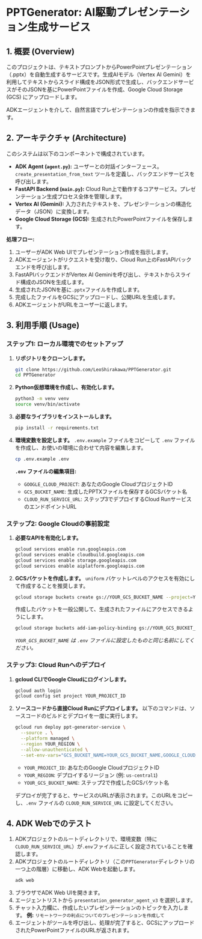 # PPTGenerator: AI駆動プレゼンテーション生成サービス

## 1. 概要 (Overview)

このプロジェクトは、テキストプロンプトからPowerPointプレゼンテーション（.pptx）を自動生成するサービスです。生成AIモデル（Vertex AI Gemini）を利用してテキストからスライド構成をJSON形式で生成し、バックエンドサービスがそのJSONを基にPowerPointファイルを作成、Google Cloud Storage (GCS) にアップロードします。

ADKエージェントを介して、自然言語でプレゼンテーションの作成を指示できます。

## 2. アーキテクチャ (Architecture)

このシステムは以下のコンポーネントで構成されています。

- **ADK Agent (`agent.py`):** ユーザーとの対話インターフェース。`create_presentation_from_text` ツールを定義し、バックエンドサービスを呼び出します。
- **FastAPI Backend (`main.py`):** Cloud Run上で動作するコアサービス。プレゼンテーション生成プロセス全体を管理します。
- **Vertex AI (Gemini):** 入力されたテキストを、プレゼンテーションの構造化データ（JSON）に変換します。
- **Google Cloud Storage (GCS):** 生成されたPowerPointファイルを保存します。

**処理フロー:**
1.  ユーザーがADK Web UIでプレゼンテーション作成を指示します。
2.  ADKエージェントがリクエストを受け取り、Cloud Run上のFastAPIバックエンドを呼び出します。
3.  FastAPIバックエンドがVertex AI Geminiを呼び出し、テキストからスライド構成のJSONを生成します。
4.  生成されたJSONを基に`.pptx`ファイルを作成します。
5.  完成したファイルをGCSにアップロードし、公開URLを生成します。
6.  ADKエージェントがURLをユーザーに返します。

## 3. 利用手順 (Usage)

### ステップ1: ローカル環境でのセットアップ

1.  **リポジトリをクローンします。**
    ```bash
    git clone https://github.com/LeoShirakawa/PPTGenerator.git
    cd PPTGenerator
    ```

2.  **Python仮想環境を作成し、有効化します。**
    ```bash
    python3 -m venv venv
    source venv/bin/activate
    ```

3.  **必要なライブラリをインストールします。**
    ```bash
    pip install -r requirements.txt
    ```

4.  **環境変数を設定します。**
    `.env.example` ファイルをコピーして `.env` ファイルを作成し、お使いの環境に合わせて内容を編集します。
    ```bash
    cp .env.example .env
    ```
    **`.env` ファイルの編集項目:**
    - `GOOGLE_CLOUD_PROJECT`: あなたのGoogle CloudプロジェクトID
    - `GCS_BUCKET_NAME`: 生成したPPTXファイルを保存するGCSバケット名
    - `CLOUD_RUN_SERVICE_URL`: ステップ3でデプロイするCloud RunサービスのエンドポイントURL

### ステップ2: Google Cloudの事前設定

1.  **必要なAPIを有効化します。**
    ```bash
    gcloud services enable run.googleapis.com
    gcloud services enable cloudbuild.googleapis.com
    gcloud services enable storage.googleapis.com
    gcloud services enable aiplatform.googleapis.com
    ```

2.  **GCSバケットを作成します。**
    `uniform` バケットレベルのアクセスを有効にして作成することを推奨します。
    ```bash
    gcloud storage buckets create gs://YOUR_GCS_BUCKET_NAME --project=YOUR_PROJECT_ID --location=YOUR_REGION --uniform-bucket-level-access
    ```
    作成したバケットを一般公開して、生成されたファイルにアクセスできるようにします。
    ```bash
    gcloud storage buckets add-iam-policy-binding gs://YOUR_GCS_BUCKET_NAME --member=allUsers --role=roles/storage.objectViewer
    ```
    *`YOUR_GCS_BUCKET_NAME` は `.env` ファイルに設定したものと同じ名前にしてください。*

### ステップ3: Cloud Runへのデプロイ

1.  **gcloud CLIでGoogle Cloudにログインします。**
    ```bash
    gcloud auth login
    gcloud config set project YOUR_PROJECT_ID
    ```

2.  **ソースコードから直接Cloud Runにデプロイします。**
    以下のコマンドは、ソースコードのビルドとデプロイを一度に実行します。
    ```bash
    gcloud run deploy ppt-generator-service \
      --source . \
      --platform managed \
      --region YOUR_REGION \
      --allow-unauthenticated \
      --set-env-vars="GCS_BUCKET_NAME=YOUR_GCS_BUCKET_NAME,GOOGLE_CLOUD_PROJECT=YOUR_PROJECT_ID,GOOGLE_CLOUD_LOCATION=YOUR_REGION,GOOGLE_GENAI_USE_VERTEXAI=TRUE"
    ```
    - `YOUR_PROJECT_ID`: あなたのGoogle CloudプロジェクトID
    - `YOUR_REGION`: デプロイするリージョン (例: `us-central1`)
    - `YOUR_GCS_BUCKET_NAME`: ステップ2で作成したGCSバケット名

    デプロイが完了すると、サービスのURLが表示されます。このURLをコピーし、`.env` ファイルの `CLOUD_RUN_SERVICE_URL` に設定してください。


## 4. ADK Webでのテスト

1.  ADKプロジェクトのルートディレクトリで、環境変数（特に`CLOUD_RUN_SERVICE_URL`）が`.env`ファイルに正しく設定されていることを確認します。
2.  ADKプロジェクトのルートディレクトリ（この`PPTGenerator`ディレクトリの一つ上の階層）に移動し、ADK Webを起動します。
    ```bash
    adk web
    ```
3.  ブラウザでADK Web UIを開きます。
4.  エージェントリストから `presentation_generator_agent_v3` を選択します。
5.  チャット入力欄に、作成したいプレゼンテーションのトピックを入力します。
    **例:**
    `リモートワークの利点についてのプレゼンテーションを作成して`
6.  エージェントがツールを呼び出し、処理が完了すると、GCSにアップロードされたPowerPointファイルのURLが返されます。
